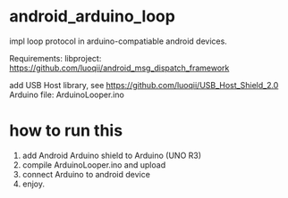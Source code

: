 android_arduino_loop
====================

impl loop protocol in arduino-compatiable android devices.

Requirements:
libproject: https://github.com/luoqii/android_msg_dispatch_framework

add USB Host library, see 
https://github.com/luoqii/USB_Host_Shield_2.0
Arduino file: ArduinoLooper.ino

how to run this
=============
1. add Android Arduino shield to Arduino (UNO R3)
2. compile ArduinoLooper.ino and upload
3. connect Arduino to android device
4. enjoy.
